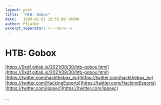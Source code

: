```yaml
---
layout: post
title:  "HTB: Gobox"
date:   1990-01-01 19:55:00 +0000
author: PfiatDe
excerpt_separator: <!--more-->
---
```


# HTB: Gobox
[https://0xdf.gitlab.io/2021/08/30/htb-gobox.html](https://0xdf.gitlab.io/2021/08/30/htb-gobox.html)
[https://twitter.com/hackthebox_eu](https://twitter.com/hackthebox_eu)
[https://twitter.com/HackingEsports](https://twitter.com/HackingEsports)
[https://twitter.com/ippsec](https://twitter.com/ippsec)

...
<!--more-->
